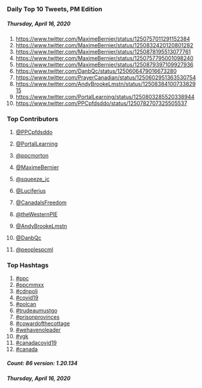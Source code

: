 ### Daily Top 10 Tweets, PM Edition
##### Thursday, April 16, 2020
 1) https://www.twitter.com/MaximeBernier/status/1250757011291152384
 2) https://www.twitter.com/MaximeBernier/status/1250832420120801282
 3) https://www.twitter.com/MaximeBernier/status/1250878195513077761
 4) https://www.twitter.com/MaximeBernier/status/1250757795001098240
 5) https://www.twitter.com/MaximeBernier/status/1250879397109927936
 6) https://www.twitter.com/DanbQc/status/1250606479016673280
 7) https://www.twitter.com/PrayerCanadian/status/1250602951363530754
 8) https://www.twitter.com/AndyBrookeLmstn/status/1250838410073382915
 9) https://www.twitter.com/PortalLearning/status/1250803285520338944
10) https://www.twitter.com/PPCpfdsddo/status/1250782707325505537

### Top Contributors
  1) [@PPCpfdsddo](https://www.twitter.com/PPCpfdsddo)
  2) [@PortalLearning](https://www.twitter.com/PortalLearning)
  3) [@ppcmorton](https://www.twitter.com/ppcmorton)
  4) [@MaximeBernier](https://www.twitter.com/MaximeBernier)
  5) [@squeeze_jc](https://www.twitter.com/squeeze_jc)
  6) [@Luciferius](https://www.twitter.com/Luciferius)
  7) [@CanadaIsFreedom](https://www.twitter.com/CanadaIsFreedom)
  8) [@theWesternPIE](https://www.twitter.com/theWesternPIE)
  9) [@AndyBrookeLmstn](https://www.twitter.com/AndyBrookeLmstn)
 10) [@DanbQc](https://www.twitter.com/DanbQc)

 11) [@peoplespcml](https://www.twitter.com/peoplespcml)


### Top Hashtags

  1) [#ppc](https://www.twitter.com/hashtag/ppc)
  2) [#ppcmmxx](https://www.twitter.com/hashtag/ppcmmxx)
  3) [#cdnpoli](https://www.twitter.com/hashtag/cdnpoli)
  4) [#covid19](https://www.twitter.com/hashtag/covid19)
  5) [#polcan](https://www.twitter.com/hashtag/polcan)
  6) [#trudeaumustgo](https://www.twitter.com/hashtag/trudeaumustgo)
  7) [#prisonprovinces](https://www.twitter.com/hashtag/prisonprovinces)
  8) [#cowardofthecottage](https://www.twitter.com/hashtag/cowardofthecottage)
  9) [#wehavenoleader](https://www.twitter.com/hashtag/wehavenoleader)
 10) [#ygk](https://www.twitter.com/hashtag/ygk)
 11) [#canadacovid19](https://www.twitter.com/hashtag/canadacovid19)
 12) [#canada](https://www.twitter.com/hashtag/canada)

##### Count: 86	version: 1.20.134
##### Thursday, April 16, 2020

